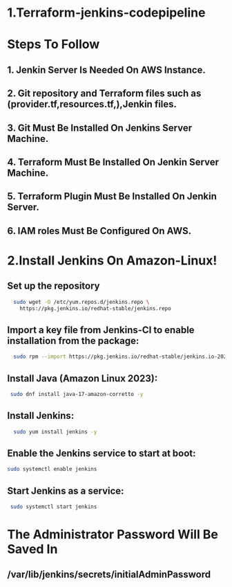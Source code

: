 # 1.Terraform-jenkins-codepipeline
# Steps To Follow
## 1. Jenkin Server Is Needed On AWS Instance.
## 2. Git repository and Terraform files such as (provider.tf,resources.tf,),Jenkin files.
## 3. Git Must Be Installed On Jenkins Server Machine.
## 4. Terraform Must Be Installed On Jenkin Server Machine.
## 5. Terraform Plugin Must Be Installed On Jenkin Server.
## 6. IAM roles Must Be Configured On AWS.



# 2.Install Jenkins On Amazon-Linux!

## Set up the repository
```bash
  sudo wget -O /etc/yum.repos.d/jenkins.repo \
    https://pkg.jenkins.io/redhat-stable/jenkins.repo
```
## Import a key file from Jenkins-CI to enable installation from the package:

```bash
  sudo rpm --import https://pkg.jenkins.io/redhat-stable/jenkins.io-2023.key
```
## Install Java (Amazon Linux 2023):

```bash
 sudo dnf install java-17-amazon-corretto -y
```
## Install Jenkins:

```bash
  sudo yum install jenkins -y
  ```
## Enable the Jenkins service to start at boot:

```bash
sudo systemctl enable jenkins
```
## Start Jenkins as a service:

```bash
 sudo systemctl start jenkins
```
# The Administrator Password Will Be Saved In 
## /var/lib/jenkins/secrets/initialAdminPassword
